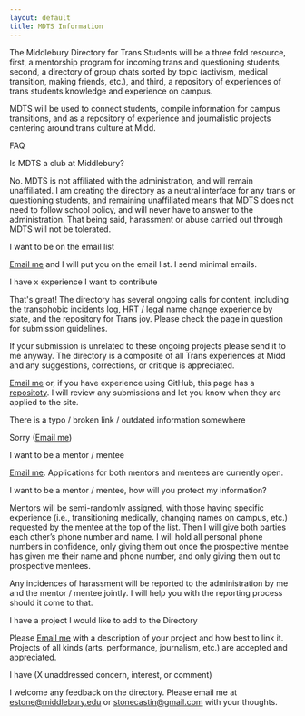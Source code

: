 ```yaml
---
layout: default
title: MDTS Information
---
```


The Middlebury Directory for Trans Students will be a three fold resource, first, a mentorship program for incoming trans and questioning students, second, a directory of group chats sorted by topic (activism, medical transition, making friends, etc.), and third, a repository of experiences of trans students knowledge and experience on campus.

MDTS will be used to connect students, compile information for campus transitions, and as a repository of experience and journalistic projects centering around trans culture at Midd.


FAQ

Is MDTS a club at Middlebury?

No. MDTS is not affiliated with the administration, and will remain unaffiliated.
I am creating the directory as a neutral interface for any trans or questioning students, and remaining unaffiliated means that MDTS does not need to follow school policy, and will never have to answer to the administration.
That being said, harassment or abuse carried out through MDTS will not be tolerated.

I want to be on the email list

[Email me](estone@middlebury.edu) and I will put you on the email list. I send minimal emails.

I have x experience I want to contribute

That's great!
The directory has several ongoing calls for content, including the transphobic incidents log, HRT / legal name change experience by state, and the repository for Trans joy.
Please check the page in question for submission guidelines.

If your submission is unrelated to these ongoing projects please send it to me anyway.
The directory is a composite of all Trans experiences at Midd and any suggestions, corrections, or critique is appreciated.

[Email me](estone@middlebury.edu) or, if you have experience using GitHub, this page has a [repositoty](https://github.com/stonecastin/MDTS).
I will review any submissions and let you know when they are applied to the site.

There is a typo / broken link / outdated information somewhere

Sorry ([Email me](estone@middlebury.edu))

I want to be a mentor / mentee

[Email me](etone@middlebury.edu). Applications for both mentors and mentees are currently open.

I want to be a mentor / mentee, how will you protect my information?

Mentors will be semi-randomly assigned, with those having specific experience (i.e., transitioning medically, changing names on campus, etc.) requested by the mentee at the top of the list.
Then I will give both parties each other’s phone number and name.
I will hold all personal phone numbers in confidence, only giving them out once the prospective mentee has given me their name and phone number, and  only giving them out to prospective mentees.

Any incidences of harassment will be reported to the administration by me and the mentor / mentee jointly.
I will help you with the reporting process should it come to that.

I have a project I would like to add to the Directory

Please [Email me](estone@middlebury.edu) with a description of your project and how best to link it.
Projects of all kinds (arts, performance, journalism, etc.) are accepted and appreciated.

I have (X unaddressed concern, interest, or comment)

I welcome any feedback on the directory. Please email me at estone@middlebury.edu or stonecastin@gmail.com with your thoughts.
